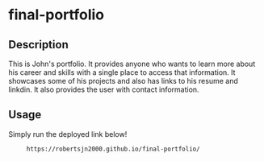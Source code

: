 # final-portfolio

## Description

This is John's portfolio. It provides anyone who wants to learn more about his career and skills with a single place to access that information. It showcases some of his projects and also has links to his resume and linkdin. It also provides the user with contact information.

## Usage

Simply run the deployed link below! 

```
     https://robertsjn2000.github.io/final-portfolio/
```

